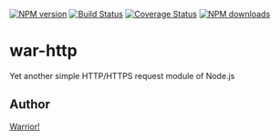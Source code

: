[![NPM version](https://img.shields.io/npm/v/war-http.svg?style=flat)](https://npmjs.org/package/war-http)
[![Build Status](https://img.shields.io/travis/wubocong/war-http.svg?style=flat)](https://travis-ci.org/wubocong/war-http)
[![Coverage Status](https://img.shields.io/coveralls/wubocong/war-http.svg?style=flat)](https://coveralls.io/r/wubocong/war-http)
[![NPM downloads](http://img.shields.io/npm/dm/war-http.svg?style=flat)](https://npmjs.org/package/war-http)
# war-http

Yet another simple HTTP/HTTPS request module of Node.js

## Author

[Warrior!](https://wubocong.com)